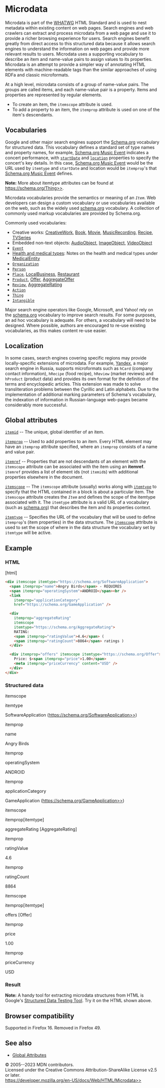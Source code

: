 Microdata
=========

Microdata is part of the
[WHATWG](https://developer.mozilla.org/en-US/docs/Glossary/WHATWG) HTML
Standard and is used to nest metadata within existing content on web
pages. Search engines and web crawlers can extract and process microdata
from a web page and use it to provide a richer browsing experience for
users. Search engines benefit greatly from direct access to this
structured data because it allows search engines to understand the
information on web pages and provide more relevant results to users.
Microdata uses a supporting vocabulary to describe an item and
name-value pairs to assign values to its properties. Microdata is an
attempt to provide a simpler way of annotating HTML elements with
machine-readable tags than the similar approaches of using RDFa and
classic microformats.

At a high level, microdata consists of a group of name-value pairs. The
groups are called items, and each name-value pair is a property. Items
and properties are represented by regular elements.

- To create an item, the `itemscope` attribute is used.
- To add a property to an item, the `itemprop` attribute is used on
    one of the item\'s descendants.

Vocabularies
------------

Google and other major search engines support the
[Schema.org](https://schema.org) vocabulary for structured data. This
vocabulary defines a standard set of type names and property names, for
example, [Schema.org Music Event](https://schema.org/MusicEvent)
indicates a concert performance, with
[`startDate`](https://schema.org/startDate) and
[`location`](https://schema.org/location) properties to specify the
concert\'s key details. In this case, [Schema.org Music
Event](https://schema.org/MusicEvent) would be the URL used by
`itemtype` and `startDate` and location would be `itemprop`\'s that
[Schema.org Music Event](https://schema.org/MusicEvent) defines.

**Note:** More about itemtype attributes can be found at
https://schema.org/Thing>>.

Microdata vocabularies provide the semantics or meaning of an *`Item`*.
Web developers can design a custom vocabulary or use vocabularies
available on the web, such as the widely used
[schema.org](https://schema.org) vocabulary. A collection of commonly
used markup vocabularies are provided by Schema.org.

Commonly used vocabularies:

- Creative works: [CreativeWork](https://schema.org/CreativeWork),
    [Book](https://schema.org/Book), [Movie](https://schema.org/Movie),
    [MusicRecording](https://schema.org/MusicRecording),
    [Recipe](https://schema.org/Recipe),
    [TVSeries](https://schema.org/TVSeries)
- Embedded non-text objects:
    [AudioObject](https://schema.org/AudioObject),
    [ImageObject](https://schema.org/ImageObject),
    [VideoObject](https://schema.org/VideoObject)
- [`Event`](https://schema.org/Event)
- [Health and medical types](https://schema.org/docs/meddocs.html):
    Notes on the health and medical types under
    [MedicalEntity](https://schema.org/MedicalEntity)
- [`Organization`](https://schema.org/Organization)
- [`Person`](https://schema.org/Person)
- [`Place`](https://schema.org/Place),
    [LocalBusiness](https://schema.org/LocalBusiness),
    [Restaurant](https://schema.org/Restaurant)
- [`Product`](https://schema.org/Product),
    [Offer](https://schema.org/Offer),
    [AggregateOffer](https://schema.org/AggregateOffer)
- [`Review`](https://schema.org/Review),
    [AggregateRating](https://schema.org/AggregateRating)
- [`Action`](https://schema.org/Action)
- [`Thing`](https://schema.org/Thing)
- [`Intangible`](https://schema.org/Intangible)

Major search engine operators like Google, Microsoft, and Yahoo! rely on
the [schema.org](https://schema.org/) vocabulary to improve search
results. For some purposes, an ad hoc vocabulary is adequate. For
others, a vocabulary will need to be designed. Where possible, authors
are encouraged to re-use existing vocabularies, as this makes content
re-use easier.

Localization
------------

In some cases, search engines covering specific regions may provide
locally-specific extensions of microdata. For example,
[Yandex](https://yandex.com/), a major search engine in Russia, supports
microformats such as `hCard` (company contact information), `hRecipe`
(food recipe), `hReview` (market reviews) and `hProduct` (product data)
and provides its own format for the definition of the terms and
encyclopedic articles. This extension was made to solve transliteration
problems between the Cyrillic and Latin alphabets. Due to the
implementation of additional marking parameters of Schema\'s vocabulary,
the indexation of information in Russian-language web-pages became
considerably more successful.

Global attributes
-----------------

[`itemid`](global_attributes/itemid) -- The unique, global identifier of
an item.

[`itemprop`](global_attributes/itemprop) -- Used to add properties to an
item. Every HTML element may have an `itemprop` attribute specified,
where an `itemprop` consists of a name and value pair.

[`itemref`](global_attributes/itemref) -- Properties that are not
descendants of an element with the `itemscope` attribute can be
associated with the item using an **itemref**. `itemref` provides a list
of element ids (not `itemid`s) with additional properties elsewhere in
the document.

[`itemscope`](global_attributes/itemscope) -- The `itemscope` attribute
(usually) works along with [`itemtype`](global_attributes/itemtype) to
specify that the HTML contained in a block is about a particular item.
The `itemscope` attribute creates the *`Item`* and defines the scope of
the itemtype associated with it. The `itemtype` attribute is a valid URL
of a vocabulary (such as [schema.org](https://schema.org/)) that
describes the item and its properties context.

[`itemtype`](global_attributes/itemtype) -- Specifies the URL of the
vocabulary that will be used to define `itemprop`\'s (item properties)
in the data structure. The [`itemscope`](global_attributes/itemscope)
attribute is used to set the scope of where in the data structure the
vocabulary set by `itemtype` will be active.

Example
-------

### HTML

[html]

```html
<div itemscope itemtype="https://schema.org/SoftwareApplication">
  <span itemprop="name">Angry Birds</span> - REQUIRES
  <span itemprop="operatingSystem">ANDROID</span><br />
  <link
    itemprop="applicationCategory"
    href="https://schema.org/GameApplication" />

  <div
    itemprop="aggregateRating"
    itemscope
    itemtype="https://schema.org/AggregateRating">
    RATING:
    <span itemprop="ratingValue">4.6</span> (
    <span itemprop="ratingCount">8864</span> ratings )
  </div>

  <div itemprop="offers" itemscope itemtype="https://schema.org/Offer">
    Price: $<span itemprop="price">1.00</span>
    <meta itemprop="priceCurrency" content="USD" />
  </div>
</div>
```

### Structured data

itemscope

itemtype

SoftwareApplication (https://schema.org/SoftwareApplication>>)

itemprop

name

Angry Birds

itemprop

operatingSystem

ANDROID

itemprop

applicationCategory

GameApplication (https://schema.org/GameApplication>>)

itemscope

itemprop\[itemtype\]

aggregateRating \[AggregateRating\]

itemprop

ratingValue

4.6

itemprop

ratingCount

8864

itemscope

itemprop\[itemtype\]

offers \[Offer\]

itemprop

price

1.00

itemprop

priceCurrency

USD

### Result

**Note:** A handy tool for extracting microdata structures from HTML is
Google\'s [Structured Data Testing
Tool](https://developers.google.com/search/docs/advanced/structured-data/intro-structured-data).
Try it on the HTML shown above.

Browser compatibility
---------------------

Supported in Firefox 16. Removed in Firefox 49.

See also
--------

- [Global Attributes](_Resources/Markup%20And%20Styling/html/global_attributes/index.md)

© 2005--2023 MDN contributors.\
Licensed under the Creative Commons Attribution-ShareAlike License v2.5
or later.\
https://developer.mozilla.org/en-US/docs/Web/HTML/Microdata>>
